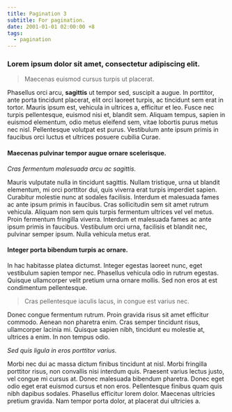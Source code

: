 ```yaml
---
title: Pagination 3
subtitle: For pagination.
date: 2001-01-01 02:00:00 +8
tags:
  - pagination
---
```


### Lorem ipsum dolor sit amet, consectetur adipiscing elit.

> Maecenas euismod cursus turpis ut placerat.

Phasellus orci arcu, **sagittis** ut tempor sed, suscipit a augue. In porttitor, ante porta tincidunt placerat, elit orci laoreet turpis, ac tincidunt sem erat in tortor. Mauris ipsum est, vehicula in ultrices a, efficitur et leo. Fusce nec turpis pellentesque, euismod nisi et, blandit sem. Aliquam tempus, sapien in euismod elementum, odio metus eleifend sem, vitae lobortis purus metus nec nisl. Pellentesque volutpat est purus. Vestibulum ante ipsum primis in faucibus orci luctus et ultrices posuere cubilia Curae.

#### Maecenas pulvinar tempor augue ornare scelerisque.

_Cras fermentum malesuada arcu ac sagittis._

Mauris vulputate nulla in tincidunt sagittis. Nullam tristique, urna ut blandit elementum, mi orci porttitor dui, quis viverra erat turpis imperdiet sapien. Curabitur molestie nunc at sodales facilisis. Interdum et malesuada fames ac ante ipsum primis in faucibus. Cras sollicitudin sem sit amet rutrum vehicula. Aliquam non sem quis turpis fermentum ultrices vel vel metus. Proin fermentum fringilla viverra. Interdum et malesuada fames ac ante ipsum primis in faucibus. Vestibulum orci urna, facilisis et blandit nec, pulvinar semper ipsum. Nulla vehicula metus erat.

#### Integer porta bibendum turpis ac ornare.

In hac habitasse platea dictumst. Integer egestas laoreet nunc, eget vestibulum sapien tempor nec. Phasellus vehicula odio in rutrum egestas. Quisque ullamcorper velit pretium urna ornare mollis. Sed non eros at est condimentum pellentesque.

> Cras pellentesque iaculis lacus, in congue est varius nec.

Donec congue fermentum rutrum. Proin gravida risus sit amet efficitur commodo. Aenean non pharetra enim. Cras semper tincidunt risus, ullamcorper lacinia mi. Quisque sapien nibh, tincidunt eu molestie at, ultrices a enim. In non tempus odio.

_Sed quis ligula in eros porttitor varius._

Morbi nec dui ac massa dictum finibus tincidunt at nisl. Morbi fringilla porttitor risus, non convallis nisi interdum quis. Praesent varius lectus justo, vel congue mi cursus at. Donec malesuada bibendum pharetra. Donec eget odio eget erat euismod cursus et non eros. Pellentesque finibus quam quis nibh dapibus sodales. Phasellus efficitur lorem dolor. Maecenas ultricies pretium gravida. Nam tempor porta dolor, at placerat dui ultricies a.
